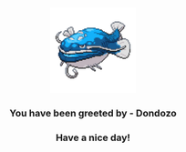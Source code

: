 <p align="center">
            <img src="https://raw.githubusercontent.com/PokeAPI/sprites/master/sprites/pokemon/977.png" width="150" height="150">
          </p>
          <h3 align="center">You have been greeted by - <b>Dondozo</b></h3>
          <h3 align="center">Have a nice day!</h3>
        